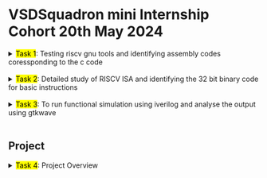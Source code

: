 # VSDSquadron mini Internship Cohort 20th May 2024

<details>

<summary><mark>Task 1</mark>: Testing riscv gnu tools and identifying assembly codes coressponding to the c code </summary>

## Task 1 


1. Succesfully installed the provided vdi file on Virtualbox following the given instructions. All the required softwares and packages were installed: gnu risc-v toolchain
2. Installed vscode using `sudo snap install code` to edit the c codes. 

### <span style="background-color:yellow; color:black">LAB 1</span>
3. To perform `Lab 1`, we need to write a c program which calculates the sum of first n numbers. `code ./sum1to15.c` opens a empty c file named <span style="color: #ffef96;">sum1to15</span> in vscode in the same directory.</p>

![sum1to15 terminal code](./Task%201/Screenshots/1.png)

</p>

The output can also be compiled in the terminal inside vscode. The command `gcc -o sum1to15 sum1to15.c` compiles the <span style="color: #ffef96;">sum1to15.c</span> code and outputs an object file. </p>

![sum1to15 vscode](./Task%201/Screenshots/2.png)

The code for calculating sum of first n numbers is:

```c

#include<stdio.h>

int main()
{
    int i,n=15,sum=0;
    
    for (i=1;i<=n;i++)
    {
        sum+=i;
    }
    printf("The sum from 1 to %d is %d\n\n",n,sum);
    return 0;
}
```
The same procedure is followed for n=100

![sum1to100 vscode](./Task%201/Screenshots/3.png)

</p>
</br>
</p>

![sum1to100 terminal](./Task%201/Screenshots/4.png)  

### <span style="background-color:yellow; color:black">LAB 2</span>

4. To perform `Lab 2`, GNU compiler for RISC V is used. `riscv64-unknown-elf-gcc -O1 -mabi=lp64 -march=rv64i -o sum1to15.o sum1to15.c` command is used recompile the code using the RISC V architecture.
</p>

![sum1to15 riscv](./Task%201/Screenshots/5.png)  

In the above command, <span style= "color:yellow">riscv64-unknown-elf-gcc</span> specifies that it is a GNU code for RISCV architecture where <span style= "color:yellow">unknown</span> is a placeholder for vendor or system, <span style= "color:yellow">elf</span> <span style= "color:#96ceb4">(_Executable and Linkable Format_)</span> specifies output binary format. </p>

<span style= "color:yellow">-O1</span> specifies optimization levels of the generated code. Other optimization levels are: <span style= "color:#96ceb4">_O0, O2, O3, Os, Ofast_</span>. Each indicates a different level of optimization.

<span style= "color:yellow">-mabi=lp64</span> specifies the ABI (Application Binary Interface) which determines how the program interact with the hardware. Here, lp64 stands for 64 bit long integer and pointers. Some other options are: ilp32, ilp32d, lp64, lp64d.  

<span style= "color:yellow">march=rv64i</span> specifies the target architecture and type of instructions set the compiler should generate. Rest of the code <span style= "color:yellow">-o sum1to15.o sum1to15.c</span> is same as discussed in `LAB 1`, `ls -ltr sum1to15.o` gives detail of the object file.  

5. To view the RISC V ISA instructions, the objectdump file which contains the disassembled components of the converted source code. It contains the instructions in assembly language. To access the instructions, the command `riscv64-unknown-elf-objdump -d sum1to15.o`.


![riscv obj sum1to15](./Task%201/Screenshots/6.png)


The assembly codes for the RISC V is very large.

![objdump large](./Task%201/Screenshots/7.png)

6. So, to browse effectively and find the <span style= "color:#96ceb4">main</span> section of the code which executes the source code, `riscv64-unknown-elf-objdump -d sum1to15.o | less` command is used. It is easy to browse through the instructions to find the <span style="color:#96ceb4">main</span> section by using <span style="color:yellow">/main</span>.

![sum1to15 main assembly](./Task%201/Screenshots/13_1to15.png)  

11 instructions are required to calculate the sum from 1 to 15 using <span style="color:yellow">-O1</span>. This can also be calculated by subtracting the first instruction address of the main section from the first instruction address of the next section and then dividing the result by 4 because it is a word addressable memory architecture.  

<table>
<tr>
    <td><img src="./Task 1/Screenshots/Calculate1.png" alt="calculate 1"></td>
    <td><img src="./Task 1/Screenshots/Calculate2.png" alt="calculate 2"></td>
</tr>
</table>  

The same code is complied again using `riscv64-unknown-elf-gcc -Ofast -mabi=lp64 -march=rv64i -o sum1to15f.o sum1to15.c`. The only change is <span style="color:yellow">-Ofast</span> for better optimization and shorter code. No difference is seen in output. But difference is seen when <span style="color:yellow">sum1to100.c</span> is compiled using <span style="color:yellow">-O1</span> and <span style="color:yellow">-Ofast</span>.  

![riscv sum1to15f](./Task%201/Screenshots/8.png)  

![obj sum1to15f](./Task%201/Screenshots/14_1to15f.png)

Similary code for sum from 1 to 100 is compiled using <span style="color:yellow">-O1</span> and <span style="color:yellow">-Ofast</span>.  

![riscv sum1to100](./Task%201/Screenshots/10.png)  

Observing the assembly instructions, it is noticed that <span style="color:yellow">-Ofast</span> mode requires 12 instructions and <span style="color:yellow">-O1</span> requires 15 instructions.

![sum1to100](./Task%201/Screenshots/15_1to100.png)  

![sum1to100f](./Task%201/Screenshots/17_1to100f.png)  

<br>

</details>

<br>

<details>

## Task 2

<summary><mark>Task 2</mark>: Detailed study of RISCV ISA and identifying the 32 bit binary code for basic instructions</summary>

### RISCV Instruction Set Architecture

RISC V Instructions Set Architecture offers two different levels of access to the system hardware: **Unprivileged mode** and **Privileged mode**.

The three modes of RISC V ISA are **User mode**, **Machine mode** and **Supervisor mode**.

**User mode** is a type of Unprivileged mode which provides least or limited access to the system's hardware. It provides a safe environment for user applications to run, restricting them from changing critical system resources.   

The other two modes: **Machine mode** and **Supervisor mode** are types of Privileged Mode. In Privileged mode, privileged set of instructions can be run.   

Machine mode provides unrestricted access to the hardware for firmware or low-level system management.   

Supervisor mode is used to manage system resources and provide an execution environment for user applications, typically used by the operating system kernel.  

<br>

RISC-V ISA is defined as a base integer ISA. The base consists of a minimal set of instructions sufficient for compilers, assemblers, linkers and operating systems. There are currently four base ISAs: **RV32I**, **RV32E**, **RV64I** and **RV64E**.

![base version](./Task%202/Baseversion.png)

**RV32E** and **RV64E** are reduced subsets of **RV32I** and **RV64I** respectively. Each base integer instruction set is characterized by the width of the integer registers and the corresponding size of the address space and by the number of integer registers. There are two primary base integer variants, RV32I and RV64I.  

Each base ISAs can be extended using extensions for added functionality. Some extensions are:  
- **M** Extension: Integer multiply/divide.
-  **A** Extension: Atomic operations.
- **F** Extension: Single-precision floating-point.
- **D** Extension: Double-precision floating-point.
- **C** Extension: Compressed 16-bit instructions.  

The steps involved in executing a given instructions are:

1. **Instruction Fetch**(IF): The instruction is fetched from memory using the address provided by the program counter (PC).

2. **Instruction Decode** (ID): The instruction is decoded to determine the operation to be performed and the operands involved.

3. **Execution** (EX): The actual operation specified by the instruction is performed. This could be an arithmetic operation, a logical operation, an address calculation for memory access, etc.Branch Evaluation: If the instruction is a branch, the branch condition is evaluated to determine the next PC value.

4. **Memory Access** (MEM): the memory is accessed for load/store operations. Loads read data from memory into a register, while stores write data from a register to memory.
5. **Write Back** (WB): The result is written back to the destination register.  

<br>

In the base **RV32I** ISA, there are six instruction formats, four core instruction formats:  
1. R
2. I
3. S
4. U  

![core instruction formats](./Task%202/Core%20instructions.png)

And two immediate encoding variants based on the handling of immediates:

5. B (variant of S)
6. J (variant of U)  

### R-Type Instructions

The R-type Instructions are used for integer register-register functions, i.e., used for arithmetic and logical operations that do not involve an immediate value. The R-Type instruction format is:

![R type](./Task%202/R.png)  

Different R-Type instructions are :

![R insctructions](./Task%202/R_ins.png)

### I-Type Instructions

The I-Type instructions use a 12-bit immediate value and are typically used for operations like arithmetic with an immediate value, loads, and certain system instructions. The I-Type instruction format is:  

![I-type](./Task%202/I.png)

Defferent I-type instructions are:

- Arithmetic type instructions

![I arithmetic](./Task%202/I_a_ins.png)

- Load type instructions

![I load](./Task%202/I_load_ins.png)

### S-Type Instructions

The S-type instructions are mainly used for store operations. The 12 bits immediate is disjointed and separated in 5 bits lower immediate and 7 bits upper immediate. The upper immediate is used to offset the rs2 register. The S-Type instruction format is:

![S type](./Task%202/S.png)

S-type instructions are:

![S instructions](./Task%202/S_ins.png)

### B-Type Instructions

B-Type instructions are used for conditional branching. B-Type instruction is a immediate_encoding variant of S-type. The immediate is arranged in a different way in B-type. The source registers, funct and opcode locations are same as S-Type.

![B-type](./Task%202/B.png)

B-type instructions are:

![B instructions](./Task%202/B_ins.png)

### U-Type Instructions

U-Type instructions are used for instructions that set an upper 20-bit immediate value, such as LUI (Load Upper Immediate) and AUIPC (Add Upper Immediate to PC). U-Type instructions are used to handle large constant immediates.

![U-Type](./Task%202/U.png)

U-Type instructions are:

![U instructions](./Task%202/U_ins.png)

### J-Type instructions

J-Type instructions are used for jump operations with a 20-bit immediate value. J-Type instruction is an immediate_encoding variant of U-type. The immediate is arranged in a different way in J-type from U-type. The location of opcode and destination register is same as U-Type.

![J-type](./Task%202/J.png)

J-Type instruction:

![J instruction](./Task%202/J_ins.png)

## `To Identify Instruction Type`

**Identify various RISC-V instruction type (R, I, S, B, U, J) and exact 32-bit instruction code in the instruction type format for below RISC-V instructions**  

- **<mark>ADD r6, r2, r1</mark>**  
    The ADD is a R-Type instruction. The base format is `add rd, rs1, rs2`. It adds the value stored in rs1 and rs2, and stores it in rd. So, in above instruction-

    * opcode for `add`: 0110011
    * funct3 for `add`: 000
    * funct7 for `add`: 0000000
    * rd: 00110(r6)
    * rs1: 00001(r1) 
    * rs2: 00010(r2)

    The full 32 bits instruction is `0000000 00001 00010 000 00110 0110011`
    
- **<mark>SLL r15, r1, r2</mark>**  
    The SLL (Shift Left Logical) is R-Type instruction. The base format is `sll rd, rs1, rs2`. It shifts the value stored in rs1 left by the number of bit positions specified in rs2, and stores the result in rd. So, in the above instruction:

    * opcode for `sll`: 0110011
    * funct3 for `sll`: 001
    * funct7 for `sll`: 0000000
    * rd: 01111 (r15)
    * rs1: 00001 (r1)
    * rs2: 00010 (r2)

The full 32 bits instruction is `0000000 00010 00001 001 01111 0110011`.  

- **<mark>SUB r7, r1, r2</mark>**  
    The SUB instruction is R-Type instruction. The base format is `sub rd, rs1, rs2`. It subtracts the value stored in `rs2` from the value stored in `rs1`, and stores the result in `rd`. So, in the above instruction:

    * opcode for `sub`: 0110011
    * funct3 for `sub`: 000
    * funct7 for `sub`: 0010000
    * rd: 00111 (r7)
    * rs1: 00001 (r1)
    * rs2: 00010 (r2)

The full 32 bits instruction is `0010000 00010 00001 000 00111 0110011`.  

- **<mark>AND r8, r1, r3</mark>**  
    The AND is R-Type instruction. The base format is `and rd, rs1, rs2`. It performs a bitwise AND operation on the values stored in `rs1` and `rs2`, and stores the result in `rd`. So, in the above instruction:

    * opcode for and: 0110011
    * funct3 for and: 111
    * funct7 for and: 0000000
    * rd: 01000
    * rs1: 00001
    * rs2: 00011  
    
    The full 32 bits instruction is `0000000 00011 00001 111 01000 0110011`.

- **<mark>OR r9, r2, r5</mark>**  
    The OR is R-Type instruction. The base format is `or rd, rs1, rs2`. It performs a bitwise OR operation on the values stored in `rs1` and `rs2`, and stores the result in `rd`. So, in the above instruction:

    * opcode for `or`: 0110011
    * funct3 for `or`: 110
    * funct7 for `or`: 0000000
    * rd: 01001
    * rs1: 00010
    * rs2: 00101

The full 32 bits instruction is `0000000 00101 00010 110 01001 0110011`  

- **<mark>XOR r10, r1, r4</mark>**  
    The XOR is R-Type instruction. The base format is `xor rd, rs1, rs2`. It performs a bitwise XOR operation on the values stored in `rs1` and `rs2`, and stores the result in `rd`. So, in the above instruction:

    * opcode for `xor`: 0110011
    * funct3 for `xor`: 100
    * funct7 for `xor`: 0000000
    * rd: 01010
    * rs1: 00001
    * rs2: 00100

The full 32 bits instruction is `0000000 00100 00001 100 01010 0110011`  

- **<mark>SLT r11, r2, r4</mark>**  
    The SLT (Set Less Than) is R-Type instruction. The base format is `slt rd, rs1, rs2`. It sets `rd` to 1 if the value in `rs1` is less than the value in `rs2`, otherwise it sets `rd` to 0. So, in the above instruction:

    * opcode for `slt`: 0110011
    * funct3 for `slt`: 010
    * funct7 for `slt`: 0000000
    * rd: 01011
    * rs1: 00010
    * rs2: 00100

The full 32 bits instruction is `0000000 00100 00010 010 01011 0110011`  

- **<mark>ADDI r12, r4, 5</mark>**  
    The ADDI (Add Immediate) is an I-Type instruction. The base format is `addi rd, rs1, imm`. It adds the immediate value `imm` to the value in `rs1` and stores the result in `rd`. So, in the above instruction:

    * opcode for `addi`: 0010011
    * funct3 for `addi`: 000
    * imm (immediate): 000000000101 (12-bit immediate for the value 5)
    * rd: 01100
    * rs1: 00100

The full 32 bits instruction is `000000000101 00100 000 01100 0010011`  

- **<mark>SW r3, r1, 2</mark>**  
    The SW (Store Word) is S-Type instruction. The base format is `sw rs2, imm(rs1)`. It stores the value in `rs2` at the memory address obtained by adding the immediate value `imm` to the value in `rs1`. So, in the above instruction:

* opcode for `sw`: 0100011
* funct3 for `sw`: 010
* imm (immediate): 000000000010 (12-bit immediate for the value 2)
* rs1: 00001
* rs2: 00011

The 12-bit immediate value is split into two parts:
- imm[11:5] (7 bits) = 0000000
- imm[4:0] (5 bits) = 00010

The full 32 bits instruction is `0000000 00011 00001 010 00010 0100011`  

- **<mark>SRL r16, r14, r2</mark>**  
    The SRL (Shift Right Logical) is R-Type instruction. The base format is `srl rd, rs1, rs2`. It performs a logical right shift on the value in `rs1` by the number of positions specified in `rs2` and stores the result in `rd`. So, in the above instruction:

* opcode for `srl`: 0110011
* funct3 for `srl`: 101
* funct7 for `srl`: 0000000
* rd: 10000 (r16)
* rs1: 01110 (r14)
* rs2: 00010 (r2)

The full 32 bits instruction is `0000000 00010 01110 101 10000 0110011`  

- **<mark>BNE r0, r1, 20</mark>**  
    The BNE (Branch if Not Equal) is a B-Type instruction. The base format is `bne rs1, rs2, imm`. It branches to the address offset by `imm` from the current PC if the values in `rs1` and `rs2` are not equal. So, in the above instruction:

    * opcode for `bne`: 1100011
    * funct3 for `bne`: 001
    * imm (immediate): 20 (which is 0b000000001010 in binary)
    * rs1: 00000 (r0)
    * rs2: 00001 (r1)

Given `imm = 20` (decimal) which is `000000001010` (binary), the 12-bit immediate value is split into the following parts for B-Type instructions:
- imm[12] = 0
- imm[10:5] = 000010
- imm[4:1] = 1010
- imm[11] = 0

The full 32 bits instruction is `0000000 00001 00000 001 10100 1100011`.

- **<mark>BEQ r0, r0, 15</mark>**  
    The BEQ (Branch if Equal) is B-Type instruction. The base format is `beq rs1, rs2, imm`. It branches to the address offset by `imm` from the current PC if the values in `rs1` and `rs2` are equal. So, in the above instruction:

    * opcode for `beq`: 1100011
    * funct3 for `beq`: 000
    * imm (immediate): 15 (which is 0b0000000001111 in binary)
    * rs1: 00000 (r0)
    * rs2: 00000 (r0)

Given `imm = 15` (decimal) which is `0000000001111` (binary), the 13-bit immediate value is split into the following parts for B-Type instructions:
- imm[12] = 0
- imm[10:5] = 000000
- imm[4:1] = 1111
- imm[11] = 0

The full 32 bits instruction is `0000000 00000 00000 000 01111 1100011`.  

- **<mark>LW r13, r1, 2</mark>**  
    LW (Load Word) is I-Type instruction. The base format is `lw rd, offset(rs1)`. It loads a 32-bit word from memory, where the memory address is calculated by adding the `offset` to the value in `rs1`, and stores it in `rd`. So, in the above instruction:

    * opcode for `lw`: 0000011
    * funct3 for `lw`: 010
    * imm (immediate): 2 (which is 0000000000010 in binary)
    * rd: 01101 (r13)
    * rs1: 00001 (r1)

The full 32 bits instruction is `000000000010 00001 010 01101 0000011`.
</details>

<br>

<details>
<summary><mark>Task 3</mark>: To run functional simulation using iverilog and analyse the output using gtkwave</summary>

## Task 3

To emulate risc v architecture and test the instructions from Task 2, we will use the verilog code from https://github.com/vinayrayapati/rv32i.git

First we will clone the repository to our local drive using `git clone https://github.com/vinayrayapati/rv32i.git`

Then we will cd to the rv32i directory `cd ./rv32i`

We can see in the <mark>iiitb_rv32i.v</mark> file that the instructions are coded in the verilog file.  

![coded_instructions](./Task%203/coded_instructionspng.png)  

Comparing it to the 32 bits binary codes obatained for the same instructions, we observe differences. For the instruction `add r6 r1 r2`, we got `0000000 00001 00010 000 00110 0110011`. Coverting it to hex, which is `32'h00110333` but in the verilog code, it is coded to `32'h02208300`.  

|                     | CODED INSTRUCTIONS | RISC V GNU COMPILER |
|---------------------|--------------------|---------------------|
| ADD r6, r2, r1      |  32'h02208300      |  32'h00110333  |
| SUB r7, r1, r2      |  32'h02209380      |  32'h202083B3  |
| AND r8, r1, r3      |  32'h0230a400      |  32'h0030F433  |
| OR r9, r2, r5       |  32'h02513480      |  32'h005164B3  |
| XOR r10, r1, r4     |  32'h0240c500      |  32'h0040C533  |
| SLT r11, r2, r4     |  32'h02415580      |  32'h004125B3  |
| ADDI r12, r4, 5     |  32'h00520600      |  32'h00520613  |
| SW r3, r1, 2        |  32'h00209181      |  32'h0030A123  |
| SRL r16, r14, r2    |  32'h00271803      |  32'h00275833  |
| BNE r0, r1, 20      |  32'h01409002      |  32'h00101A63  |
| BEQ r0, r0, 15      |  32'h00f00002      |  32'h000007E3  |
| LW r13, r1, 2       |  32'h00208681      |  32'h0020A683  |
| SLL r15, r1, r2     |  32'h00208783      |  32'h002097B3  |  

<br>  

To analyse the output in gtkwave, we use the command  `iverilog -o iiitb_rv32i iiitb_rv32i.v iiitb_rv32i_tb.v` which compiles the codes for iiitb_rv32i.v

![iverilogterminal](./Task%203/VirtualBox_vsdworkshop_31_05_2024_16_29_39.png)

`./iiitb_rv32i` runs the simulation using the compiled codes.

`gtkwave iiitb_rv32i.vcd`. This command generates a vcd file which contains the values from the simulation which is then opened in gtkwave where we can analyse the output waveforms.  

### Analysing the outputs in GTKWAVE

### <mark>add r6, r2, r1</mark>

![add](./Task%203/add.png)  

Here the first waveform is the clock. 2nd waveform is the instruction code in hex fetched from memory during the execution phase, hence the inputs of the instructions in reg A and reg B5 precedes the output and the instruction code waveforms in the snapshot. The 3rd and 4th waveforms are the input registers and the 5th wavefoem is the output of the operation.  

Similarly, we analyse all the instructions executed sequentially.  

### <mark>sub r7, r1, r2</mark>  

![sub](./Task%203/sub.png)

### <mark>and r8, r1, r3</mark>

![and](./Task%203/and.png)  

### <mark>or r9, r2, r5</mark>  

![or](./Task%203/or.png)  

### <mark>xor r10, r1, r4</mark>  

![or](./Task%203/xor.png)  

### <mark>slt r11, r2, r4</mark>  

![slt](./Task%203/slt.png)  

### <mark>addi r12, r4, 5</mark>  

![addi](./Task%203/addi.png)  

### <mark>sw r3, r1, 2</mark>  

![sw](./Task%203/sw.png)  

### <mark>beq r0, r0, 15</mark>

![sw](./Task%203/beq.png)  

### <mark>lw r13, r1, 2</mark>  

![lw](./Task%203/lw.png)

</details>  

<br>


## Project  

<details><summary><mark>Task 4</mark>: Project Overview</summary>  

## Task 4  

### 9's Complementer 

This project aims to design and implement a 9's Complementer circuit using VSD Squadron mini, a Seven segment Display to display output and switches to give input. The input will be given in BCD format using 4 switches. 

<mark>BCD (Binary coded Decimal)</mark> is form of decimal representation using binary numbers. Each decimal digit is grouped in 4 binary bits, or a nibble (half a byte) represents a decimal digit. For example, to represent <mark>7</mark> and <mark>17</mark> in BCD, it is written as `0111` and `0001 0111` respectively.  

<mark>9's complement</mark> of any decimal number m is givent by <mark>(9's complement = 9-m)</mark>. For example, 9's complement of 7 and 17 are `9-7=2` and `99-17=82` respectively.

<mark>7 segment display</mark> is made up of 7 led segments which are arranged in a 8 shape and any decimal number from 0 to 9 can be dislplayed by turning ON and OFF each individual LEDs.  

![7segdisp](./Task%204/seven_seg_disp.png)

### Components Required  

1. VSD Squadron mini
2. Seven Segment Display
3. Switches
4. Resistors
5. Breadboard
6. Jumper wires  

### Pin Connections  

|  Components         | VSD Squardron mini |
|---------------------|:------------------:|
| Switch 0            |  PC0      |
| Switch 1            |  PC1      |
| Switch 2            |  PC2      |
| Switch 3            |  PC3      |
| 7 segment LED A     |  PD0      |
| 7 segment LED B     |  PD1      |
| 7 segment LED C     |  PD2      |
| 7 segment LED D     |  PD3      |
| 7 segment LED E     |  PD4      |
| 7 segment LED F     |  PD5      |
| 7 segment LED G     |  PD6      |  

<br>  


### Working Code  

```c
#include <ch32v00x.h>
#include <stdio.h>

// Defining individual input pins for BCD (Port D)
#define BCD_PIN_0 GPIO_Pin_2
#define BCD_PIN_1 GPIO_Pin_3
#define BCD_PIN_2 GPIO_Pin_4
#define BCD_PIN_3 GPIO_Pin_5

// Defining segment pins for the 7-segment display (Port C)
#define SEG_A GPIO_Pin_0
#define SEG_B GPIO_Pin_1
#define SEG_C GPIO_Pin_2
#define SEG_D GPIO_Pin_3
#define SEG_E GPIO_Pin_4
#define SEG_F GPIO_Pin_5
#define SEG_G GPIO_Pin_6
#define SEG_DP GPIO_Pin_7

#define ALL_SEGMENTS (SEG_A | SEG_B | SEG_C | SEG_D | SEG_E | SEG_F | SEG_G | SEG_DP)

// Defining LED combination for each digit
#define NUM_0 (SEG_A | SEG_B | SEG_C | SEG_D | SEG_E | SEG_F)
#define NUM_1 (SEG_B | SEG_C)
#define NUM_2 (SEG_A | SEG_B | SEG_D | SEG_E | SEG_G)
#define NUM_3 (SEG_A | SEG_B | SEG_C | SEG_D | SEG_G)
#define NUM_4 (SEG_B | SEG_C | SEG_F | SEG_G)
#define NUM_5 (SEG_A | SEG_C | SEG_D | SEG_F | SEG_G)
#define NUM_6 (SEG_A | SEG_C | SEG_D | SEG_E | SEG_F | SEG_G)
#define NUM_7 (SEG_A | SEG_B | SEG_C)
#define NUM_8 (SEG_A | SEG_B | SEG_C | SEG_D | SEG_E | SEG_F | SEG_G)
#define NUM_9 (SEG_A | SEG_B | SEG_C | SEG_D | SEG_F | SEG_G)
#define DOT   (SEG_DP)

//void NMI_Handler(void) __attribute__((interrupt("WCH-Interrupt-fast")));
//void HardFault_Handler(void) __attribute__((interrupt("WCH-Interrupt-fast")));

void Delay_Init(void);
void Delay_Ms(uint32_t n);

//initializing output pins
void GPIO_Init_Segment(void) {
    RCC_APB2PeriphClockCmd(RCC_APB2Periph_GPIOC, ENABLE);

    GPIO_InitTypeDef GPIO_InitStructure;
    GPIO_InitStructure.GPIO_Pin = ALL_SEGMENTS;
    GPIO_InitStructure.GPIO_Mode = GPIO_Mode_Out_PP;
    GPIO_InitStructure.GPIO_Speed = GPIO_Speed_50MHz;
    GPIO_Init(GPIOC, &GPIO_InitStructure);
} 

//initializing input pins
void GPIO_Init_BCD_Input(void) {
    RCC_APB2PeriphClockCmd(RCC_APB2Periph_GPIOD, ENABLE);

    GPIO_InitTypeDef GPIO_InitStructure;
    GPIO_InitStructure.GPIO_Pin = BCD_PIN_0 | BCD_PIN_1 | BCD_PIN_2 | BCD_PIN_3;
    GPIO_InitStructure.GPIO_Mode = GPIO_Mode_IPU; // Input with pull-up
    GPIO_Init(GPIOD, &GPIO_InitStructure);
} 

//assigning numbers to each digit given in input
void display_digit(uint8_t digit) {
    uint16_t segment_pins = 0;

    switch (digit) {
        case 0: segment_pins = NUM_0; 
        break;
        case 1: segment_pins = NUM_1; 
        break;
        case 2: segment_pins = NUM_2; 
        break;
        case 3: segment_pins = NUM_3; 
        break;
        case 4: segment_pins = NUM_4; 
        break;
        case 5: segment_pins = NUM_5; 
        break;
        case 6: segment_pins = NUM_6; 
        break;
        case 7: segment_pins = NUM_7; 
        break;
        case 8: segment_pins = NUM_8; 
        break;
        case 9: segment_pins = NUM_9; 
        break;
        default: segment_pins = NUM_0; 
        break;
    }

    GPIO_ResetBits(GPIOC, ALL_SEGMENTS);
    GPIO_SetBits(GPIOC, segment_pins);
}

//Display Dot when invalid BCD code is entered
void display_dot(void) {
    GPIO_ResetBits(GPIOC, ALL_SEGMENTS);
    GPIO_SetBits(GPIOC, SEG_DP);
}


//main code
int main(void) {
    NVIC_PriorityGroupConfig(NVIC_PriorityGroup_2);
	SystemCoreClockUpdate();
    GPIO_Init_Segment();
    GPIO_Init_BCD_Input();
    Delay_Init();


    //Fetch input from the GPIO pins
    uint8_t read_BCD(void) {
        uint8_t bcd_value = 0;
        if (GPIO_ReadInputDataBit(GPIOD, BCD_PIN_0)) bcd_value |= 0x01;
        if (GPIO_ReadInputDataBit(GPIOD, BCD_PIN_1)) bcd_value |= 0x02;
        if (GPIO_ReadInputDataBit(GPIOD, BCD_PIN_2)) bcd_value |= 0x04;
        if (GPIO_ReadInputDataBit(GPIOD, BCD_PIN_3)) bcd_value |= 0x08;
        return bcd_value;
    }

    uint8_t calculate_nines_complement(uint8_t bcd) {
        if (bcd > 9) {
            return 0xFF; // if greater than 9, invalid BCD code
        }
        return 9 - bcd; //9's complement
    }


    //while loop to read input and calculate output continuously
    while (1) {
        uint8_t bcd = read_BCD();
        uint8_t complement = calculate_nines_complement(bcd);

        if (complement == 0xFF) {
            display_dot(); //function call to display dot when invalid BCD code is entered
        } else {
            display_digit(complement); //function call to display 9's complement
        }

        Delay_Ms(500); //adding delay to avoid rapid polling
    }

    return 0;
}


```  

### Project Video   

<!--[project video](./Task%204/vsd_nines_comp.mp4)-->

<video src="./Task 4/vsd_nines_comp.mp4" width="560" height="315"/>  

<!--[![Project video](https://img.youtube.com/vi/3DUqD5rOVUM/0.jpg)](https://www.youtube.com/watch?v=3DUqD5rOVUM)-->


# Under Construction...


</details>
